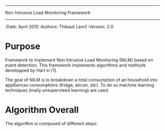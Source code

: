 ***************************************
Non Intrusive Load Monitoring Framework
***************************************

:Date: April 2015
:Authors: Thibaut Lavril
:Version: 2.0


Purpose
=======

Framework to implement Non Intrusive Load Monitoring (NILM) based on event
detection. This framework implements algorithms and methods developped by 
Hart in [1]. 

The goal of NILM is to breakdown a total consumption of an household
into applliances consumptions (fridge, aircon, etc). To do so machine learning
techniques (maily unsupervised learning) are used.

Algorithm Overall
=================

The algorithm is composed of different steps:





